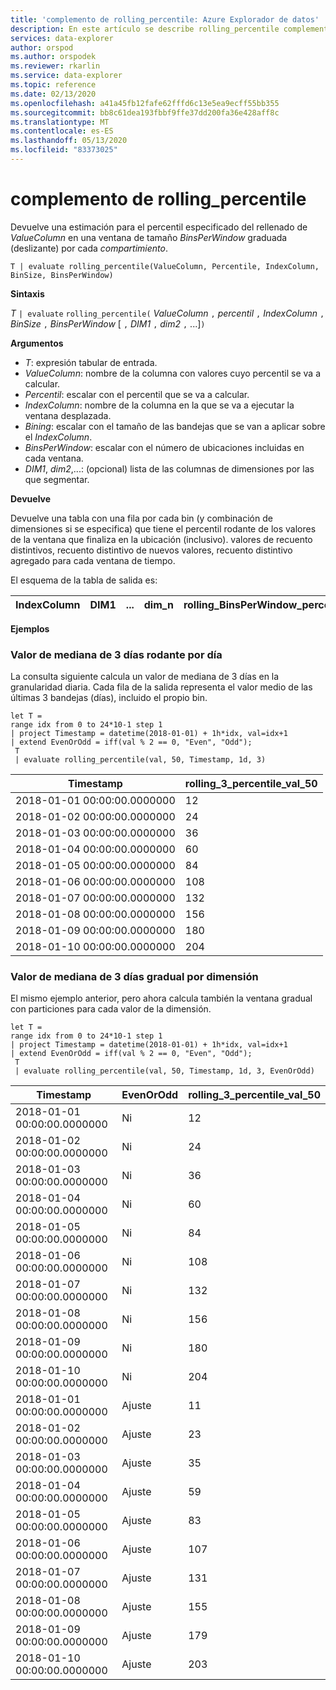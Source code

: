 ```yaml
---
title: 'complemento de rolling_percentile: Azure Explorador de datos'
description: En este artículo se describe rolling_percentile complemento en Azure Explorador de datos.
services: data-explorer
author: orspod
ms.author: orspodek
ms.reviewer: rkarlin
ms.service: data-explorer
ms.topic: reference
ms.date: 02/13/2020
ms.openlocfilehash: a41a45fb12fafe62fffd6c13e5ea9ecff55bb355
ms.sourcegitcommit: bb8c61dea193fbbf9ffe37dd200fa36e428aff8c
ms.translationtype: MT
ms.contentlocale: es-ES
ms.lasthandoff: 05/13/2020
ms.locfileid: "83373025"
---
```

# <a name="rolling_percentile-plugin"></a>complemento de rolling_percentile

Devuelve una estimación para el percentil especificado del rellenado de *ValueColumn* en una ventana de tamaño *BinsPerWindow* graduada (deslizante) por cada *compartimiento*.

```kusto
T | evaluate rolling_percentile(ValueColumn, Percentile, IndexColumn, BinSize, BinsPerWindow)
```

**Sintaxis**

*T* `| evaluate` `rolling_percentile(` *ValueColumn* `,` *percentil* `,` *IndexColumn* `,` *BinSize* `,` *BinsPerWindow* [ `,` *DIM1* `,` *dim2* `,` ...]`)`

**Argumentos**

* *T*: expresión tabular de entrada.
* *ValueColumn*: nombre de la columna con valores cuyo percentil se va a calcular. 
* *Percentil*: escalar con el percentil que se va a calcular.
* *IndexColumn*: nombre de la columna en la que se va a ejecutar la ventana desplazada.
* *Bining*: escalar con el tamaño de las bandejas que se van a aplicar sobre el *IndexColumn*.
* *BinsPerWindow*: escalar con el número de ubicaciones incluidas en cada ventana.
* *DIM1*, *dim2*,...: (opcional) lista de las columnas de dimensiones por las que segmentar.

**Devuelve**

Devuelve una tabla con una fila por cada bin (y combinación de dimensiones si se especifica) que tiene el percentil rodante de los valores de la ventana que finaliza en la ubicación (inclusivo). valores de recuento distintivos, recuento distintivo de nuevos valores, recuento distintivo agregado para cada ventana de tiempo.

El esquema de la tabla de salida es:


|IndexColumn|DIM1|...|dim_n|rolling_BinsPerWindow_percentile_ValueColumn_Pct
|---|---|---|---|---|


**Ejemplos**

### <a name="rolling-3-day-median-value-per-day"></a>Valor de mediana de 3 días rodante por día 

La consulta siguiente calcula un valor de mediana de 3 días en la granularidad diaria. Cada fila de la salida representa el valor medio de las últimas 3 bandejas (días), incluido el propio bin.

<!-- csl: https://help.kusto.windows.net:443/Samples -->
```kusto
let T = 
range idx from 0 to 24*10-1 step 1
| project Timestamp = datetime(2018-01-01) + 1h*idx, val=idx+1
| extend EvenOrOdd = iff(val % 2 == 0, "Even", "Odd");
 T  
 | evaluate rolling_percentile(val, 50, Timestamp, 1d, 3)
```

|Timestamp|rolling_3_percentile_val_50|
|---|---|
|2018-01-01 00:00:00.0000000|   12|
|2018-01-02 00:00:00.0000000|   24|
|2018-01-03 00:00:00.0000000|   36|
|2018-01-04 00:00:00.0000000|   60|
|2018-01-05 00:00:00.0000000|   84|
|2018-01-06 00:00:00.0000000|   108|
|2018-01-07 00:00:00.0000000|   132|
|2018-01-08 00:00:00.0000000|   156|
|2018-01-09 00:00:00.0000000|   180|
|2018-01-10 00:00:00.0000000|   204|

### <a name="rolling-3-day-median-value-per-day-by-dimension"></a>Valor de mediana de 3 días gradual por dimensión

El mismo ejemplo anterior, pero ahora calcula también la ventana gradual con particiones para cada valor de la dimensión.

<!-- csl: https://help.kusto.windows.net:443/Samples -->
```kusto
let T = 
range idx from 0 to 24*10-1 step 1
| project Timestamp = datetime(2018-01-01) + 1h*idx, val=idx+1
| extend EvenOrOdd = iff(val % 2 == 0, "Even", "Odd");
 T  
 | evaluate rolling_percentile(val, 50, Timestamp, 1d, 3, EvenOrOdd)
```

|Timestamp| EvenOrOdd|  rolling_3_percentile_val_50|
|---|---|---|
|2018-01-01 00:00:00.0000000|   Ni|   12|
|2018-01-02 00:00:00.0000000|   Ni|   24|
|2018-01-03 00:00:00.0000000|   Ni|   36|
|2018-01-04 00:00:00.0000000|   Ni|   60|
|2018-01-05 00:00:00.0000000|   Ni|   84|
|2018-01-06 00:00:00.0000000|   Ni|   108|
|2018-01-07 00:00:00.0000000|   Ni|   132|
|2018-01-08 00:00:00.0000000|   Ni|   156|
|2018-01-09 00:00:00.0000000|   Ni|   180|
|2018-01-10 00:00:00.0000000|   Ni|   204|
|2018-01-01 00:00:00.0000000|   Ajuste|    11|
|2018-01-02 00:00:00.0000000|   Ajuste|    23|
|2018-01-03 00:00:00.0000000|   Ajuste|    35|
|2018-01-04 00:00:00.0000000|   Ajuste|    59|
|2018-01-05 00:00:00.0000000|   Ajuste|    83|
|2018-01-06 00:00:00.0000000|   Ajuste|    107|
|2018-01-07 00:00:00.0000000|   Ajuste|    131|
|2018-01-08 00:00:00.0000000|   Ajuste|    155|
|2018-01-09 00:00:00.0000000|   Ajuste|    179|
|2018-01-10 00:00:00.0000000|   Ajuste|    203|
